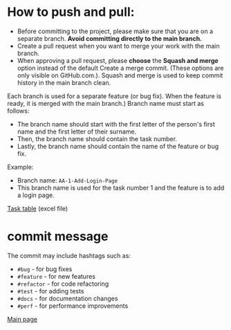 # How to push and pull:

- Before committing to the project, please make sure that you are on a separate branch. **Avoid committing directly to the main branch.**
- Create a pull request when you want to merge your work with the main branch. 
- When approving a pull request, please **choose** the **Squash and merge** option instead of the default Create a merge commit. (These options are only visible on GitHub.com.). Squash and merge is used to keep commit history in the main branch clean.

Each branch is used for a separate feature (or bug fix). When the feature is ready, it is merged with the main branch.)
Branch name must start as follows:
- The branch name should start with the first letter of the person's first name and the first letter of their surname.
- Then, the branch name should contain the task number.
- Lastly, the branch name should contain the name of the feature or bug fix.

Example:
- Branch name: `AA-1-Add-Login-Page`
- This branch name is used for the task number 1 and the feature is to add a login page.

[Task table](Tasks.xlsx) (excel file)

# commit message

The commit may include hashtags such as:
- `#bug` - for bug fixes
- `#feature` - for new features
- `#refactor` - for code refactoring
- `#test` - for adding tests
- `#docs` - for documentation changes
- `#perf` - for performance improvements
<?--
- `#style` - for code style changes
- `#revert` - for reverting changes 
- `#chore` - for changes that do not affect the code
- `#ci` - for changes in the CI/CD pipeline
- `#security` - for security improvements
- `#breaking` - for changes that break backward compatibility
- `#other` - for other changes
- `#wip` - for work in progress
- `#release` - for release commits
- `#hotfix` - for hotfixes
--?>

[Main page](../README.md)